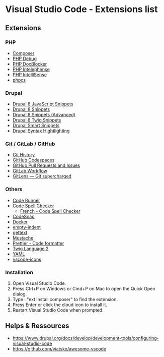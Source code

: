 # Visual Studio Code - Extensions list

## Extensions

### PHP
* [Composer](https://marketplace.visualstudio.com/items?itemName=ikappas.composer)
* [PHP Debug](https://marketplace.visualstudio.com/items?itemName=felixfbecker.php-debug)
* [PHP DocBlocker](https://marketplace.visualstudio.com/items?itemName=neilbrayfield.php-docblocker)
* [PHP Intelephense](https://marketplace.visualstudio.com/items?itemName=bmewburn.vscode-intelephense-client)
* [PHP IntelliSense](https://marketplace.visualstudio.com/items?itemName=felixfbecker.php-intellisense)
* [phpcs](https://marketplace.visualstudio.com/items?itemName=ikappas.phpcs)

### Drupal
* [Drupal 8 JavaScript Snippets](https://marketplace.visualstudio.com/items?itemName=tsega.drupal-8-javascript-snippets)
* [Drupal 8 Snippets](https://marketplace.visualstudio.com/items?itemName=dssiqueira.drupal-8-snippets)
* [Drupal 8 Snippets (Advanced)](https://marketplace.visualstudio.com/items?itemName=kaffeine.advanced-drupal-8-snippets)
* [Drupal 8 Twig Snippets](https://marketplace.visualstudio.com/items?itemName=tsega.drupal-8-twig-snippets)
* [Drupal Smart Snippets](https://marketplace.visualstudio.com/items?itemName=andrewdavidblum.drupal-smart-snippets)
* [Drupal Syntax Hightlighting](https://marketplace.visualstudio.com/items?itemName=marcostazi.VS-code-drupal)

### Git / GitLab / GitHub
* [Git History](https://marketplace.visualstudio.com/items?itemName=donjayamanne.githistory)
* [GitHub Codespaces](https://marketplace.visualstudio.com/items?itemName=GitHub.codespaces)
* [GitHub Pull Requests and Issues](https://marketplace.visualstudio.com/items?itemName=GitHub.vscode-pull-request-github)
* [GitLab Workflow](https://marketplace.visualstudio.com/items?itemName=GitLab.gitlab-workflow)
* [GitLens — Git supercharged](https://marketplace.visualstudio.com/items?itemName=eamodio.gitlens)

### Others
* [Code Runner](https://marketplace.visualstudio.com/items?itemName=formulahendry.code-runner)
* [Code Spell Checker](https://marketplace.visualstudio.com/items?itemName=streetsidesoftware.code-spell-checker)
  * [French - Code Spell Checker](https://marketplace.visualstudio.com/items?itemName=streetsidesoftware.code-spell-checker-french)
* [CodeSnap](https://marketplace.visualstudio.com/items?itemName=adpyke.codesnap)
* [Docker](https://marketplace.visualstudio.com/items?itemName=ms-azuretools.vscode-docker)
* [empty-indent](https://marketplace.visualstudio.com/items?itemName=DmitryDorofeev.empty-indent)
* [gettext](https://marketplace.visualstudio.com/items?itemName=mrorz.language-gettext)
* [Mustache](https://marketplace.visualstudio.com/items?itemName=dawhite.mustache)
* [Prettier - Code formatter](https://marketplace.visualstudio.com/items?itemName=esbenp.prettier-vscode)
* [Twig Language 2](https://marketplace.visualstudio.com/items?itemName=mblode.twig-language-2)
* [YAML](https://marketplace.visualstudio.com/items?itemName=redhat.vscode-yaml)
* [vscode-icons](https://marketplace.visualstudio.com/items?itemName=vscode-icons-team.vscode-icons)

### Installation
1. Open Visual Studio Code.
2. Press Ctrl+P on Windows or Cmd+P on Mac to open the Quick Open dialog.
3. Type : "ext install composer" to find the extension.
4. Press Enter or click the cloud icon to install it.
5. Restart Visual Studio Code when prompted.

## Helps & Ressources
* https://www.drupal.org/docs/develop/development-tools/configuring-visual-studio-code
* https://github.com/viatsko/awesome-vscode

